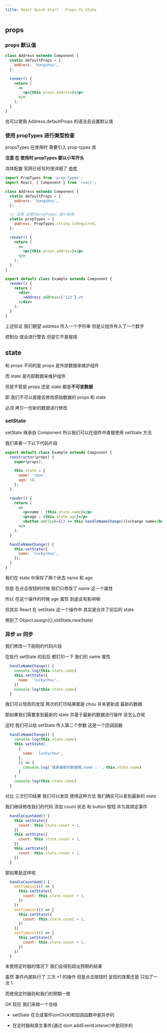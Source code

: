 ```yaml
---
title: React Quick Start - Props Vs State
---
```


## props

### props 默认值

```jsx
class Address extends Component {
  static defaultProps = {
    address: 'hangzhou',
  };

  render() {
    return (
      <>
        <p>{this.props.address}</p>
      </>
    );
  }
}
```

也可以使用 Address.defaultProps 的语法去设置默认值

### 使用 propTypes 进行类型检查

propsTypes 在使用时 需要引入 prop-types 库

**注意 在 使用时 propTypes 要以小写开头**

具体配置 官网已经写的很详细了 [参考](https://zh-hans.reactjs.org/docs/typechecking-with-proptypes.html)

```jsx
import PropTypes from 'prop-types';
import React, { Component } from 'react';

class Address extends Component {
  static defaultProps = {
    address: 'hangzhou',
  };

  // 注意 这里的propTypes 是小驼峰
  static propTypes = {
    address: PropTypes.string.isRequired,
  };

  render() {
    return (
      <>
        <p>{this.props.address}</p>
      </>
    );
  }
}

export default class Example extends Component {
  render() {
    return (
      <div>
        <Address address={'123'} />
      </div>
    );
  }
}
```

上述验证 我们期望 address 传入一个字符串 但是父组件传入了一个数字

控制台 就会进行警告 但是它不是报错

## state

和 props 不同的是 props 是外部数据来维护组件

而 state 是内部数据来维护组件

但是不管是 props 还是 state 都是**不可变数据**

即 我们不可以直接去修改原始数据的 props 和 state

必须 拷贝一份新的数据进行修改

### setState

setState 继承自 Component 所以我们可以在组件中直接使用 setState 方法

我们来看一下以下代码片段

```jsx
export default class Example extends Component {
  constructor(props) {
    super(props);

    this.state = {
      name: 'chou',
      age: 18,
    };
  }

  render() {
    return (
      <>
        <p>name : {this.state.name}</p>
        <p>age : {this.state.age}</p>
        <button onClick={() => this.handleNameChange()}>change name</button>
      </>
    );
  }

  handleNameChange() {
    this.setState({
      name: 'luckychou',
    });
  }
}
```

我们在 state 中保存了两个状态 name 和 age

但是 在点击按钮的时候 我们只修改了 name 这一个属性

所以 在这个操作的时候 age 属性 到底会有影响嘛

但其实 React 在 setState 这一个操作中 其实是合并了前后的 state

用到了 Object.assign({},oldState,newState)

### 异步 or 同步

我们修改一下刚刚的代码片段

在执行 setState 的前后 都打印一下 我们的 name 属性

```jsx
  handleNameChange() {
    console.log(this.state.name)
    this.setState({
      name: 'luckychou',
    })
    console.log(this.state.name)
  }
```

我们可以惊奇的发现 两次的打印结果都是 chou 并未更新成 最新的数据

那如果我们需要拿到最新的 state 并基于最新的数据进行操作 该怎么办呢

这时 我们可以给 setState 传入第二个参数 这是一个回调函数

```jsx
  handleNameChange() {
    console.log(this.state.name)
    this.setState(
      {
        name: 'luckychou',
      },
      () => {
        console.log('我是最新的数据哦,name : ', this.state.name)
      }
    )
    console.log(this.state.name)
  }
```

对比 三次打印结果 我们可以发现 使用这种方法 我们确实可以拿到最新的 state

我们继续修改我们的代码 添加 count 状态 和 button 按钮 并为其绑定事件

```jsx
  handleCountAdd() {
    this.setState({
      count: this.state.count + 1,
    })
    this.setState({
      count: this.state.count + 1,
    })
    this.setState({
      count: this.state.count + 1,
    })
  }
```

那如果是这样呢

```jsx
  handleCountAdd() {
    setTimeout(() => {
      this.setState({
        count: this.state.count + 1,
      })
    })
    setTimeout(() => {
      this.setState({
        count: this.state.count + 1,
      })
    })
    setTimeout(() => {
      this.setState({
        count: this.state.count + 1,
      })
    })
  }
```

未使用定时器的情况下 我们会得到超出预期的结果

虽然 事件内部执行了 三次 +1 的操作 但是点击按钮时 呈现的效果还是 只加了一次 1

而使用定时器则和我们的预期一致

OK 现在 我们来做一个总结

- setState 在合成事件(onClick)和回调函数中是异步的

- 在定时器和原生事件(通过 dom addEventListener)中是同步的
